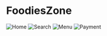 # FoodiesZone

![Home](https://github.com/Mitesh-gamer/webApp/assets/52858466/bd7d97bf-9624-482f-ab60-06f51fdd825e)
![Search](https://github.com/Mitesh-gamer/webApp/assets/52858466/20b2507a-04a9-43e5-a780-b179c5c3a6d2)
![Menu](https://github.com/Mitesh-gamer/webApp/assets/52858466/325eeed6-899e-44c5-806d-fd8e4f969415)
![Payment](https://github.com/Mitesh-gamer/webApp/assets/52858466/12ca97e9-4b5f-4dc2-b686-12ff2c9385d3)

